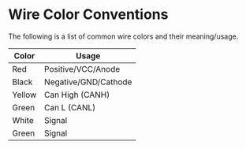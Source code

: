 # Wire Color Conventions

The following is a list of common wire colors and their meaning/usage.

| Color  | Usage                |
| ------ | -------------------- |
| Red    | Positive/VCC/Anode   |
| Black  | Negative/GND/Cathode |
| Yellow | Can High (CANH)      |
| Green  | Can L (CANL)         |
| White  | Signal               |
| Green  | Signal               |
